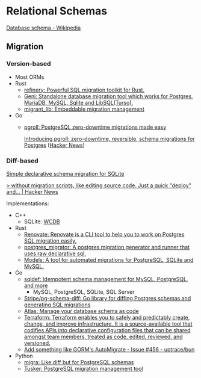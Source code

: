 # Relational Schemas
[Database schema - Wikipedia](https://en.wikipedia.org/wiki/Database_schema)

## Migration
### Version-based
- Most ORMs
- Rust
  - [refinery: Powerful SQL migration toolkit for Rust.](https://github.com/rust-db/refinery)
  - [Geni: Standalone database migration tool which works for Postgres, MariaDB, MySQL, Sqlite and LibSQL(Turso).](https://github.com/emilpriver/geni)
  - [migrant\_lib: Embeddable migration management](https://github.com/jaemk/migrant_lib)
- Go
  - [pgroll: PostgreSQL zero-downtime migrations made easy](https://github.com/xataio/pgroll)

    [Introducing pgroll: zero-downtime, reversible, schema migrations for Postgres](https://xata.io/blog/pgroll-schema-migrations-postgres) ([Hacker News](https://news.ycombinator.com/item?id=37752366))

### Diff-based
[Simple declarative schema migration for SQLite](https://david.rothlis.net/declarative-schema-migration-for-sqlite/)

[\> without migration scripts, like editing source code. Just a quick "deploy" and... | Hacker News](https://news.ycombinator.com/item?id=39233019)

Implementations:
- C++
  - SQLite: [WCDB](DBMS/SQLite/README.md#bindings)
- Rust
  - [Renovate: Renovate is a CLI tool to help you to work on Postgres SQL migration easily.](https://github.com/tyrchen/renovate)
  - [postgres\_migrator: A postgres migration generator and runner that uses raw declarative sql.](https://github.com/blainehansen/postgres_migrator)
  - [Models: A tool for automated migrations for PostgreSQL, SQLite and MySQL.](https://github.com/tvallotton/models)
- Go
  - [sqldef: Idempotent schema management for MySQL, PostgreSQL, and more](https://github.com/sqldef/sqldef)
    - MySQL, PostgreSQL, SQLite, SQL Server
  - [Stripe/pg-schema-diff: Go library for diffing Postgres schemas and generating SQL migrations](https://github.com/stripe/pg-schema-diff/)
  - [Atlas: Manage your database schema as code](https://github.com/ariga/atlas)
  - [Terraform: Terraform enables you to safely and predictably create, change, and improve infrastructure. It is a source-available tool that codifies APIs into declarative configuration files that can be shared amongst team members, treated as code, edited, reviewed, and versioned.](https://github.com/hashicorp/terraform)
  - [Add something like GORM's AutoMigrate - Issue #456 - uptrace/bun](https://github.com/uptrace/bun/issues/456)
- Python
  - [migra: Like diff but for PostgreSQL schemas](https://github.com/djrobstep/migra)
  - [Tusker: PostgreSQL migration management tool](https://github.com/bikeshedder/tusker)
